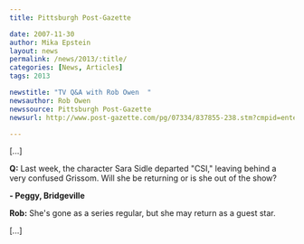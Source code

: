```yaml
---
title: Pittsburgh Post-Gazette

date: 2007-11-30
author: Mika Epstein
layout: news
permalink: /news/2013/:title/
categories: [News, Articles]
tags: 2013

newstitle: "TV Q&A with Rob Owen  "
newsauthor: Rob Owen  
newssource: Pittsburgh Post-Gazette  
newsurl: http://www.post-gazette.com/pg/07334/837855-238.stm?cmpid=entertainment.xml  

---
```


[...]

**Q:** Last week, the character Sara Sidle departed "CSI," leaving behind a very confused Grissom. Will she be returning or is she out of the show?

**- Peggy, Bridgeville**

**Rob:** She's gone as a series regular, but she may return as a guest star.

[...]

